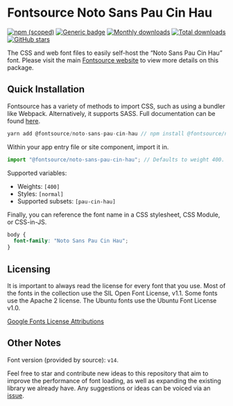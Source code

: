 # Fontsource Noto Sans Pau Cin Hau

[![npm (scoped)](https://img.shields.io/npm/v/@fontsource/noto-sans-pau-cin-hau?color=brightgreen)](https://www.npmjs.com/package/@fontsource/noto-sans-pau-cin-hau) [![Generic badge](https://img.shields.io/badge/fontsource-passing-brightgreen)](https://github.com/fontsource/fontsource) [![Monthly downloads](https://badgen.net/npm/dm/@fontsource/noto-sans-pau-cin-hau)](https://github.com/fontsource/fontsource) [![Total downloads](https://badgen.net/npm/dt/@fontsource/noto-sans-pau-cin-hau)](https://github.com/fontsource/fontsource) [![GitHub stars](https://img.shields.io/github/stars/fontsource/fontsource.svg?style=social&label=Star)](https://github.com/fontsource/fontsource/stargazers)

The CSS and web font files to easily self-host the “Noto Sans Pau Cin Hau” font. Please visit the main [Fontsource website](https://fontsource.org/fonts/noto-sans-pau-cin-hau) to view more details on this package.

## Quick Installation

Fontsource has a variety of methods to import CSS, such as using a bundler like Webpack. Alternatively, it supports SASS. Full documentation can be found [here](https://fontsource.org/docs/introduction).

```javascript
yarn add @fontsource/noto-sans-pau-cin-hau // npm install @fontsource/noto-sans-pau-cin-hau
```

Within your app entry file or site component, import it in.

```javascript
import "@fontsource/noto-sans-pau-cin-hau"; // Defaults to weight 400.
```

Supported variables:

- Weights: `[400]`
- Styles: `[normal]`
- Supported subsets: `[pau-cin-hau]`

Finally, you can reference the font name in a CSS stylesheet, CSS Module, or CSS-in-JS.

```css
body {
  font-family: "Noto Sans Pau Cin Hau";
}
```

## Licensing

It is important to always read the license for every font that you use.
Most of the fonts in the collection use the SIL Open Font License, v1.1. Some fonts use the Apache 2 license. The Ubuntu fonts use the Ubuntu Font License v1.0.

[Google Fonts License Attributions](https://fonts.google.com/attribution)

## Other Notes

Font version (provided by source): `v14`.

Feel free to star and contribute new ideas to this repository that aim to improve the performance of font loading, as well as expanding the existing library we already have. Any suggestions or ideas can be voiced via an [issue](https://github.com/fontsource/fontsource/issues).
